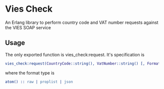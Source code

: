 Vies Check
==========

An Erlang library to perform country code and VAT number requests against the VIES SOAP service

Usage
-----

The only exported function is vies_check:request. It's specification is

```erlang
vies_check:request(CountryCode::string(), VatNumber::string() [, Format::format()])
```

where the format type is

```erlang
atom() :: raw | proplist | json
```

